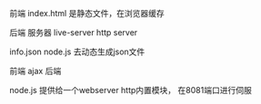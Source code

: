 前端 index.html 是静态文件，在浏览器缓存

后端 服务器  live-server http  server

info.json  node.js  去动态生成json文件

前端 ajax  后端

node.js  提供给一个webserver
http内置模块， 在8081端口进行伺服